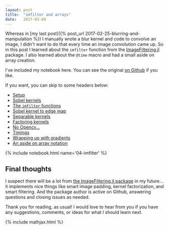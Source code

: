 ```yaml
---
layout: post
title:  "imfilter and arrays"
date:   2017-03-09
---
```


Whereas in [my last post]({% post_url 2017-02-25-blurring-and-manipulation %}) I manually wrote a blur kernel and code to convolve an image, I didn't want to do that every time an image convolution came up. So in this post I learned about the `imfilter` function from the [ImageFiltering.jl](https://github.com/JuliaImages/ImageFiltering.jl) package. I also learned about the `@time` macro and had a small aside on array creation.

<!--more-->

I've included my notebook here. You can see the original [on Github](https://github.com/mprat/learningjulia/blob/master/notebooks/04-imfilter.ipynb) if you like.

If you want, you can skip to some headers below:

* [Setup](#Setup)
* [Sobel kernels](#Sobel-kernels)
* [The `imfilter` functions](#The-imfilter-function)
* [Sobel kernel to edge map](#Sobel-to-edges)
* [Separable kernels](#Separable-kernels)
* [Factoring kernels](#Factoring-Kernels)
* [No Opencv...](#The-notable-lack-of-OpenCV)
* [Timings](#Timings)
* [Wrapping up with gradients](#Wrapping-up-with-gradients)
* [An aside on array notation](#An-aside-on-array-notation)

{% include notebook.html name='04-imfilter' %}

## Final thoughts

I suspect there will be a lot from [the ImageFiltering.jl package](https://github.com/JuliaImages/ImageFiltering.jl) in my future... it implements nice things like smart image padding, kernel factorization, and smart filtering. And the package author is active on Github, answering questions and closing issues as needed.

Thank you for reading, as usual! I would love to hear from you if you have any suggestions, comments, or ideas for what I should learn next.

{% include mathjax.html %}